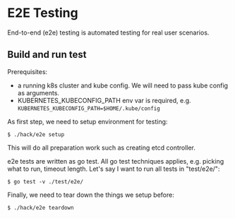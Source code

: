 # E2E Testing

End-to-end (e2e) testing is automated testing for real user scenarios.

## Build and run test

Prerequisites:
- a running k8s cluster and kube config. We will need to pass kube config as arguments.
- KUBERNETES_KUBECONFIG_PATH env var is required, e.g. `KUBERNETES_KUBECONFIG_PATH=$HOME/.kube/config`

As first step, we need to setup environment for testing:
```
$ ./hack/e2e setup
```
This will do all preparation work such as creating etcd controller.

e2e tests are written as go test. All go test techniques applies, e.g. picking what to run, timeout length.
Let's say I want to run all tests in "test/e2e/":
```
$ go test -v ./test/e2e/
```

Finally, we need to tear down the things we setup before:
```
$ ./hack/e2e teardown
```
